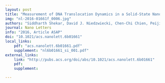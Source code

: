 ```yaml
---
layout: post
title: "Measurement of DNA Translocation Dynamics in a Solid-State Nanopore at 100 ns Temporal Resolution"
img: "nl-2016-01661f_0006.jpg"
authors: "Siddharth Shekar, David J. Niedzwiecki, Chen-Chi Chien, Peijie Ong , Daniel A. Fleischer, Jianxun Lin , Jacob K. Rosenstein, Marija Drndić , Kenneth L. Shepard"
journal: Nano Letters
info: "2016, Article ASAP"
doi: "10.1021/acs.nanolett.6b01661"
local_links:
    pdf: "acs.nanolett.6b01661.pdf"
    supplement: "nl6b01661_si_001.pdf"
external_links:
    link: "http://pubs.acs.org/doi/abs/10.1021/acs.nanolett.6b01661"
    pdf:
    supplement:

---
```


<!--more-->
